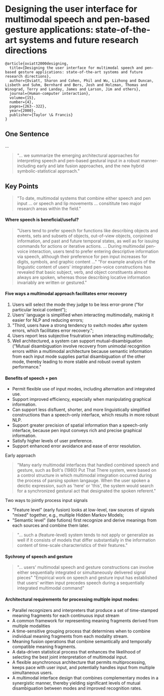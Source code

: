# Designing the user interface for multimodal speech and pen-based gesture applications: state-of-the-art systems and future research directions

```
@article{oviatt2000designing,
  title={Designing the user interface for multimodal speech and pen-based gesture applications: state-of-the-art systems and future research directions},
  author={Oviatt, Sharon and Cohen, Phil and Wu, Lizhong and Duncan, Lisbeth and Suhm, Bernhard and Bers, Josh and Holzman, Thomas and Winograd, Terry and Landay, James and Larson, Jim and others},
  journal={Human-computer interaction},
  volume={15},
  number={4},
  pages={263--322},
  year={2000},
  publisher={Taylor \& Francis}
}
```
## One Sentence
...

> "... we summarize the emerging architectural approaches for interpreting speech and pen-based gestural input in a robust manner-including early and late fusion approaches, and the new hybrid symbolic-statistical approach."

## Key Points
> "To date, multimodal systems that combine either speech and pen input ... or speech and lip movements ... consititute two major research areas within the field."

#### Where speech is beneficial/useful?
> "Users tend to prefer speech for functions like describing objects and events, sets and subsets of objects, out-of-view objects, conjoined information, and past and future temporal states, as well as for issuing commands for actions or iterative actions. ... During multimodal pen-voice interaction, users tend to prefer entering descriptive information via speech, although their preference for pen input increases for digits, symbols, and graphic content ..."
> "For example analysis of the linguistic content of users' integrated pen-voice constructions has revealed that basic subject, verb, and object constituents almost always are spoken, whereas those describing locative information invariably are written or gestured."

#### Five ways a multimodal approach facilitates error recovery
1. Users will select the mode they judge to be less error-prone ("for particular lexical content");
2. Users' language is simplified when interacting multimodally, makinig it easier for NLP and reducing errors;
3. "Third, users have a strong tendency to switch modes after system errors, which facilitates error recovery.";
4. Users report less subjective frsutration when interacting multimodally;
5. Well architectured, a system can support mutual-disambiguation ("Mutual disambiguation involve recovery from unimodal recognition errors within a multimodal architecture because semantic information from each input mode supplies partial disambiguation of the other mode, thereby leading to more stable and robust overall system performance."

#### Benefits of speech + pen
* Permit flexible use of input modes, including alternation and integrated use.
* Support improved efficiency, especially when manipulating graphical
information.
* Can support less disfluent, shorter, and more linguistically simplified
constructions than a speech-only interface, which results in more robust
NLP.
* Support greater precision of spatial information than a speech-only interface,
because pen input conveys rich and precise graphical information.
* Satisfy higher levels of user preference.
* Support enhanced error avoidance and ease of error resolution.

Early approach
> "Many early multimodal interfaces that handled combined speech and gesture, such as Bolt's (1980) Put That There system, were based on a control structure in which multimodal integration occurred during the process of parsing spoken langauge. When the user spoken a deictic expression, such as 'here' or 'this', the system would search for a synchronized gestural act that designated the spoken referent."

Two ways to jointly process input signals
* "Feature level" (early fusion) looks at low-level, raw sources of signals "mixed" together, e.g., multiple Hidden Markov Models;
* "Semantic level" (late futions) first recognize and derive meanings from each sources and combine them later.

> "... such a (feature-level) system tends to not apply or generalize as well if it consists of models that differ substantially in the information content of time-scale characteristics of their features."

#### Sychrony of speech and gesture
> "... users' multimodal speech and gesture constructions can involve either sequentially integrated or simultaneously delivered signal pieces"
> "Empirical work on speech and gesture input has established that users' written input precedes speech during a sequentially integrated multimodal command"

#### Architectural requirements for processing multiple input modes:
* Parallel recognizers and interpreters that produce a set of time-stamped meaning fragments for each continuous input stream
* A common framework for representing meaning fragments derived from multiple modalities
* A time-sensitive grouping process that determines when to combine individual meaning fragments from each modality stream.
* Meaning fusion operations that combine semantically and temporally compatible meaning fragments.
* A data-driven statistical process that enhances the likelihood of selecting the best joint interpretation of multimodal input.
* A flexible asynchronous architecture that permits multiprocessing, keeps pace with user input, and potentially handles input from multiple simultaneous users.
* A multimodal interface design that combines complementary modes in a synergistic manner, thereby yielding significant levels of mutual disambiguation between modes and improved recognition rates.
